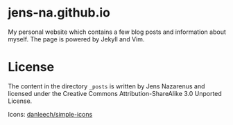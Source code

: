 jens-na.github.io
=================
My personal website which contains a few blog posts and information about
myself. The page is powered by Jekyll and Vim.

License
=======
The content in the directory `_posts` is written by Jens Nazarenus and 
licensed under the Creative Commons Attribution-ShareAlike 3.0 Unported License.

Icons: [danleech/simple-icons](https://github.com/danleech/simple-icons)
